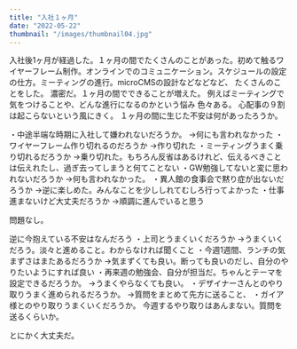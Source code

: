 ```yaml
---
title: "入社１ヶ月"
date: "2022-05-22"
thumbnail: "/images/thumbnail04.jpg"
---
```


入社後1ヶ月が経過した。１ヶ月の間でたくさんのことがあった。初めて触るワイヤーフレーム制作。オンラインでのコミュニケーション。スケジュールの設定の仕方。ミーティングの進行。microCMSの設計などなどなど、
たくさんのことをした。
濃密だ。１ヶ月の間でできることが増えた。
例えばミーティングで気をつけることや、どんな進行になるのかという悩み
色々ある。
心配事の９割は起こらないという風にきく。
１ヶ月の間に生じた不安は何があったろうか。

・中途半端な時期に入社して嫌われないだろうか。
→何にも言われなかった
・ワイヤーフレーム作り切れるのだろうか
→作り切れた
・ミーティングうまく乗り切れるだろうか
→乗り切れた。もちろん反省はあるけれど、伝えるべきことは伝えれたし、過ぎ去ってしまうと何てことない
・GW勉強してないと変に思われないだろうか
→何も言われなかった。
・異人館の食事会で黙り症が出ないだろうか
→逆に楽しめた。みんなことを少ししれてむしろ行ってよかった
・仕事進まないけど大丈夫だろうか
→順調に進んでいると思う

問題なし。

逆に今抱えている不安はなんだろう
・上司とうまくいくだろうか
→うまくいくだろう。淡々と進めること。わからなければ聞くこと
・今週1週間、ランチの気まずさはまたあるだろうか
→気まずくても良い。断っても良いのだし、自分のやりたいようにすれば良い
・再来週の勉強会、自分が担当だ。ちゃんとテーマを設定できるだろうか。
→うまくやらなくても良い。
・デザイナーさんとのやり取りうまく進められるだろうか。
→質問をまとめて先方に送ること、
・ガイア様とのやり取りうまくいくだろうか。
今週するやり取りはあんまない。質問を送るくらいか。

とにかく大丈夫だ。




